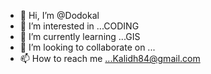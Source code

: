 - 👋 Hi, I’m @Dodokal
- 👀 I’m interested in ...CODING
- 🌱 I’m currently learning ...GIS
- 💞️ I’m looking to collaborate on ...
- 📫 How to reach me ...Kalidh84@gmail.com

<!---
Dodokal/Dodokal is a ✨ special ✨ repository because its `README.md` (this file) appears on your GitHub profile.
You can click the Preview link to take a look at your changes.
--->


